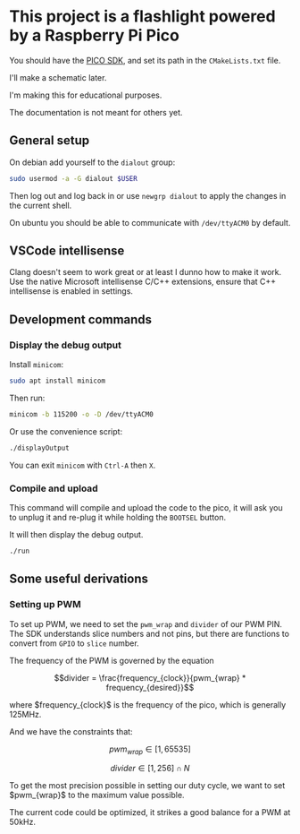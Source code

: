 # This project is a flashlight powered by a Raspberry Pi Pico

You should have the [PICO SDK](https://github.com/raspberrypi/pico-sdk),
and set its path in the `CMakeLists.txt` file.

I'll make a schematic later.

I'm making this for educational purposes.

The documentation is not meant for others yet.

## General setup

On debian add yourself to the `dialout` group:

```bash
sudo usermod -a -G dialout $USER
```

Then log out and log back in or use `newgrp dialout` to apply the changes in the current shell.

On ubuntu you should be able to communicate with `/dev/ttyACM0` by default.

## VSCode intellisense

Clang doesn't seem to work great or at least I dunno how to make it work.
Use the native Microsoft intellisense C/C++ extensions,
ensure that C++ intellisense is enabled in settings.

## Development commands

### Display the debug output

Install `minicom`:

```bash
sudo apt install minicom
```

Then run:

```bash
minicom -b 115200 -o -D /dev/ttyACM0
```

Or use the convenience script:

```bash
./displayOutput
```

You can exit `minicom` with `Ctrl-A` then `X`.

### Compile and upload

This command will compile and upload the code to the pico,
it will ask you to unplug it and re-plug it while holding the `BOOTSEL` button.

It will then display the debug output.

```bash
./run
```

## Some useful derivations

### Setting up PWM

To set up PWM, we need to set the `pwm_wrap` and `divider` of our PWM PIN.
The SDK understands slice numbers and not pins, but there are functions to convert from `GPIO` to `slice` number.

The frequency of the PWM is governed by the equation


$$divider = \frac{frequency_{clock}}{pwm_{wrap} * frequency_{desired}}$$

where \$frequency_{clock}\$ is the frequency of the pico, which is generally 125MHz.

And we have the constraints that:

$$pwm_{wrap} \in [1, 65535]$$

$$divider \in [1, 256] \cap N$$

To get the most precision possible in setting our duty cycle, we want to set \$pwm_{wrap}\$ to the maximum value possible.

The current code could be optimized, it strikes a good balance for a PWM at 50kHz.
